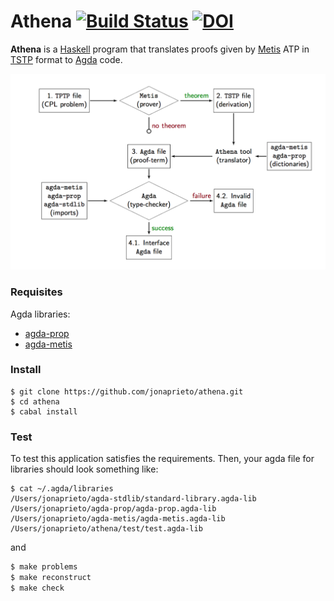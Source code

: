 # Athena [![Build Status](https://travis-ci.org/jonaprieto/athena.svg?branch=master)](https://travis-ci.org/jonaprieto/athena) [![DOI](https://zenodo.org/badge/85713337.svg)](https://zenodo.org/badge/latestdoi/85713337)

**Athena** is a [Haskell][haskell] program that translates proofs given by [Metis][metis] ATP in [TSTP][tstp] format to [Agda][agda] code.

<div style="text-align:center"><img src ="https://raw.githubusercontent.com/jonaprieto/athena/master/slides/diagram.png" /></div>

### Requisites

Agda libraries:

* [agda-prop](https://github.com/jonaprieto/agda-prop)
* [agda-metis](https://github.com/jonaprieto/agda-metis)

### Install

```
$ git clone https://github.com/jonaprieto/athena.git
$ cd athena
$ cabal install
```

### Test

To test this application satisfies the requirements. Then, your agda file for libraries should look something like:

```
$ cat ~/.agda/libraries
/Users/jonaprieto/agda-stdlib/standard-library.agda-lib
/Users/jonaprieto/agda-prop/agda-prop.agda-lib
/Users/jonaprieto/agda-metis/agda-metis.agda-lib
/Users/jonaprieto/athena/test/test.agda-lib
```
and

```bash
$ make problems
$ make reconstruct
$ make check
```

[diagram]: https://raw.githubusercontent.com/jonaprieto/athena/master/slides/diagram.png
[haskell]: http://www.haskell.org
[tstp]:    http://www.cs.miami.edu/~tptp/TPTP/QuickGuide/
[metis]:   http://github.com/gilith/metis
[agda]:    http://github.com/agda/agda
